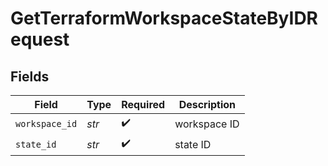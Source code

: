 # GetTerraformWorkspaceStateByIDRequest


## Fields

| Field              | Type               | Required           | Description        |
| ------------------ | ------------------ | ------------------ | ------------------ |
| `workspace_id`     | *str*              | :heavy_check_mark: | workspace ID       |
| `state_id`         | *str*              | :heavy_check_mark: | state ID           |